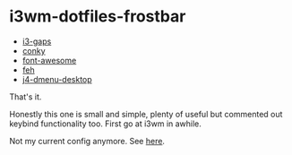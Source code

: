 # i3wm-dotfiles-frostbar

* [i3-gaps](https://github.com/Airblader/i3)
* [conky](https://github.com/brndnmtthws/conky)
* [font-awesome](https://github.com/FortAwesome/Font-Awesome)
* [feh](https://github.com/derf/feh)
* [j4-dmenu-desktop](https://github.com/enkore/j4-dmenu-desktop)

That's it. 

Honestly this one is small and simple, plenty of useful but commented out keybind functionality too. First go at i3wm in awhile. 

Not my current config anymore. See [here](https://github.com/tcarrio/i3wm-dotfiles-autotheme).

